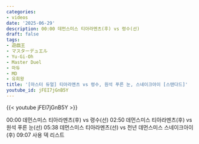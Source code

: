 ```yaml
---
categories:
- videos
date: '2025-06-29'
description: 00:00 데먼스미스 티아라멘츠(후) vs 령수(선)
draft: false
tags:
- 遊戯王
- マスターデュエル
- Yu-Gi-Oh
- Master Duel
- 마듀
- MD
- 유희왕
title: '[마스터 듀얼] 티아라멘츠 vs 령수, 원석 푸른 눈, 스네이크아이 [스탠다드]'
youtube_id: jFEI7jGnB5Y
---
```


{{< youtube jFEI7jGnB5Y >}}

00:00 데먼스미스 티아라멘츠(후) vs 령수(선)
02:50 데먼스미스 티아라멘츠(후) vs 원석 푸른 눈(선)
05:38 데먼스미스 티아라멘츠(선) vs 천년 데먼스미스 스네이크아이(후)
09:07 사용 덱 리스트